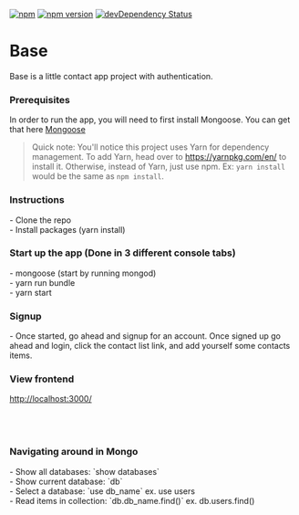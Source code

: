 [![npm](https://img.shields.io/npm/v/npm.svg?maxAge=2592000)]()
[![npm version](https://badge.fury.io/js/express.svg)](https://badge.fury.io/js/express)
[![devDependency Status](https://david-dm.org/dwyl/esta/dev-status.svg)](https://david-dm.org/dwyl/esta#info=devDependencies)

# Base
Base is a little contact app project with authentication.

<h3>Prerequisites</h3>
<p>In order to run the app, you will need to first install Mongoose. You can get that here <a href='http://mongoosejs.com/'>Mongoose</a>

>Quick note: You'll notice this project uses Yarn for dependency management. To add Yarn, head over to https://yarnpkg.com/en/ to install it. Otherwise, instead of Yarn, just use npm. Ex: `yarn install` would be the same as `npm install`.

<h3>Instructions</h3>
- Clone the repo <br />
- Install packages (yarn install)

<h3>Start up the app (Done in 3 different console tabs)</h3>
- mongoose (start by running mongod) <br />
- yarn run bundle <br />
- yarn start

<h3>Signup</h3>
- Once started, go ahead and signup for an account. Once signed up go ahead and login, click the contact list link, and add yourself some contacts items.

<h3>View frontend</h3>
<a href='http://localhost:3000/'>http://localhost:3000/</a>

<br />
<br />
<br />
<br />

<h3>Navigating around in Mongo</h3>
- Show all databases: `show databases` <br />
- Show current database: `db` <br />
- Select a database: `use db_name` ex. use users <br />
- Read items in collection: `db.db_name.find()` ex. db.users.find() <br />
